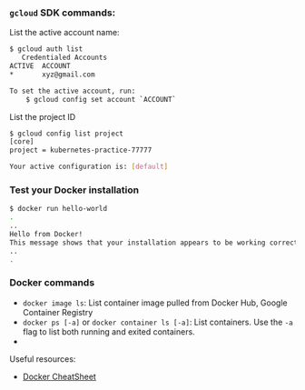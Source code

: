 ### `gcloud` SDK commands:

List the active account name:
```sh
$ gcloud auth list
   Credentialed Accounts
ACTIVE  ACCOUNT
*       xyz@gmail.com

To set the active account, run:
    $ gcloud config set account `ACCOUNT`
```

List the project ID
```sh
$ gcloud config list project 
[core]
project = kubernetes-practice-77777

Your active configuration is: [default]
```

### Test your Docker installation
```sh
$ docker run hello-world
.
..
Hello from Docker!
This message shows that your installation appears to be working correctly.
..
.
```

### Docker commands
* `docker image ls`: List container image pulled from Docker Hub, Google Container Registry
* `docker ps [-a]` or `docker container ls [-a]`: List containers. Use the `-a` flag to list both running and exited containers.
* 


Useful resources:

* [Docker CheatSheet][1]


[1]: https://github.com/adam-p/markdown-here/wiki/Markdown-Cheatsheet#links